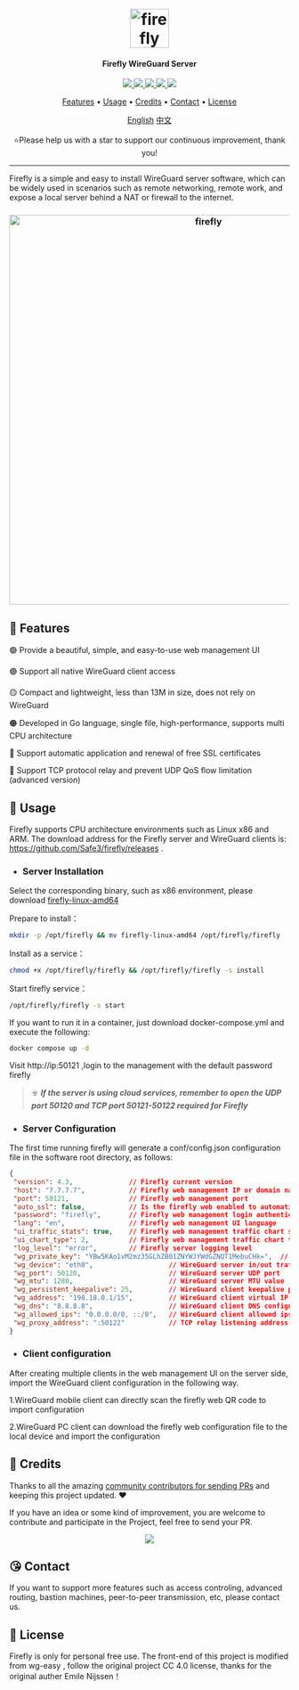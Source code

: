 <h1 align="center">
  <br>
  <img src="https://github.com/Safe3/firefly/blob/main/logo.png" alt="firefly" width="70px">
</h1>
<h4 align="center">Firefly WireGuard Server</h4>

<p align="center">
<a href="https://github.com/Safe3/firefly/releases"><img src="https://img.shields.io/github/downloads/Safe3/firefly/total">
<a href="https://github.com/Safe3/firefly/graphs/contributors"><img src="https://img.shields.io/github/contributors-anon/Safe3/firefly">
<a href="https://github.com/Safe3/firefly/releases/"><img src="https://img.shields.io/github/release/Safe3/firefly">
<a href="https://github.com/Safe3/firefly/issues"><img src="https://img.shields.io/github/issues-raw/Safe3/firefly">
<a href="https://github.com/Safe3/firefly/discussions"><img src="https://img.shields.io/github/discussions/Safe3/firefly">
</p>
<p align="center">
  <a href="#dart-features">Features</a> •
  <a href="#rocket-usage">Usage</a> •
  <a href="#gift_heart-credits">Credits</a> •
  <a href="#kissing_heart-contact">Contact</a> •
  <a href="#key-license">License</a>
</p>






<p align="center">
  <a href="https://github.com/Safe3/firefly/blob/main/README.md">English</a>
  <a href="https://github.com/Safe3/firefly/blob/main/README_CN.md">中文</a>
  <br/><br/>
  ⭐Please help us with a star to support our continuous improvement, thank you!
</p>



---

Firefly is a simple and easy to install WireGuard server software, which can be widely used in scenarios such as remote networking, remote work, and  expose a local server behind a NAT or firewall to the internet.

<h3 align="center">
  <img src="https://github.com/Safe3/firefly/blob/main/firefly.png" alt="firefly" width="700px">
  <br>
</h3>

## :dart: Features
:green_circle: Provide a beautiful, simple, and easy-to-use web management UI

 :purple_circle: Support all native WireGuard client access

 :yellow_circle: Compact and lightweight, less than 13M in size, does not rely on WireGuard

 :orange_circle: Developed in Go language, single file, high-performance, supports multi CPU architecture

 :red_circle: Support automatic application and renewal of free SSL certificates

 :large_blue_circle: Support TCP protocol relay and prevent UDP QoS flow limitation (advanced version)

## :rocket: Usage

Firefly supports CPU architecture environments such as Linux x86 and ARM. The download address for the Firefly server and WireGuard clients is: https://github.com/Safe3/firefly/releases .


- ### Server Installation

Select the corresponding binary, such as x86 environment, please download [firefly-linux-amd64](https://github.com/Safe3/firefly/releases/download/v4.4/firefly-linux-amd64)

Prepare to install：

```bash
mkdir -p /opt/firefly && mv firefly-linux-amd64 /opt/firefly/firefly 
```

Install as a service：

```bash
chmod +x /opt/firefly/firefly && /opt/firefly/firefly -s install
```

Start firefly service：

```bash
/opt/firefly/firefly -s start
```

If you want to run it in a container, just download docker-compose.yml and execute the following:

```bash
docker compose up -d
```

Visit http://ip:50121 ,login to the management with the default password firefly

> :biohazard: ***If the server is using cloud services, remember to open the UDP port 50120 and TCP port 50121-50122 required for Firefly***




- ### Server Configuration

The first time running firefly will generate a conf/config.json configuration file in the software root directory, as follows:

```json
{
 "version": 4.3,              // Firefly current version
 "host": "7.7.7.7",           // Firefly web management IP or domain name
 "port": 50121,               // Firefly web management port
 "auto_ssl": false,           // Is the firefly web enabled to automatically obtain Let's Encrypt certificate issuance? If enabled, please change the port to 443
 "password": "firefly",       // Firefly web management login authentication password
 "lang": "en",                // Firefly web management UI language
 "ui_traffic_stats": true,    // Firefly web management traffic chart switch
 "ui_chart_type": 2,          // Firefly web management traffic chart type
 "log_level": "error",        // Firefly server logging level
 "wg_private_key": "YBw5KAo1vM2mz35GLhZB01ZNYWJYWdGZNQT1MebuCHk=",  // WireGuard server private key
 "wg_device": "eth0",                   // WireGuard server in/out traffic network card name
 "wg_port": 50120,                      // WireGuard server UDP port
 "wg_mtu": 1280,                        // WireGuard server MTU value
 "wg_persistent_keepalive": 25,         // WireGuard client keepalive packet sending interval time
 "wg_address": "198.18.0.1/15",         // WireGuard client virtual IP network range
 "wg_dns": "8.8.8.8",                   // WireGuard client DNS configuration
 "wg_allowed_ips": "0.0.0.0/0, ::/0",   // WireGuard client allowed ips
 "wg_proxy_address": ":50122"           // TCP relay listening address,which can prevent UDP QoS flow limitation
}
```



- ### Client configuration

After creating multiple clients in the web management UI on the server side, import the WireGuard client configuration in the following way.

1.WireGuard mobile client can directly scan the firefly web QR code to import configuration

2.WireGuard PC client can download the firefly web configuration file to the local device and import the configuration





## :gift_heart: Credits

Thanks to all the amazing [community contributors for sending PRs](https://github.com/Safe3/firefly/graphs/contributors) and keeping this project updated. ❤️

If you have an idea or some kind of improvement, you are welcome to contribute and participate in the Project, feel free to send your PR.

<p align="center">
<a href="https://github.com/Safe3/firefly/graphs/contributors">
  <img src="https://contrib.rocks/image?repo=Safe3/firefly&max=500">
</a>
</p>

## :kissing_heart: Contact

If you want to support more features such as access controling, advanced routing, bastion machines, peer-to-peer transmission, etc, please contact us.



## :key: License

Firefly is only for personal free use. The front-end of this project is modified from wg-easy , follow the original project CC 4.0 license, thanks for the original auther Emile Nijssen！

